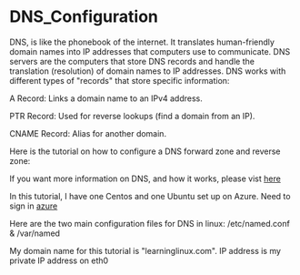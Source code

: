 # DNS_Configuration
DNS, is like the phonebook of the internet. It translates human-friendly domain names into IP addresses that computers use to communicate. DNS servers are the computers that store DNS records and handle the translation (resolution) of domain names to IP addresses. DNS works with different types of "records" that store specific information:  

  A Record: Links a domain name to an IPv4 address. 

  PTR Record: Used for reverse lookups (find a domain from an IP). 

  CNAME Record: Alias for another domain.


Here is the tutorial on how to configure a DNS forward zone and reverse zone: 

If you want more information on DNS, and how it works, please vist [here](https://en.wikipedia.org/wiki/Domain_Name_System)

In this tutorial, I have one Centos and one Ubuntu set up on Azure. Need to sign in [azure](https://azure.microsoft.com/en-us/get-started/azure-portal)

Here are the two main configuration files for DNS in linux: /etc/named.conf  & /var/named

My domain name for this tutorial is "learninglinux.com". IP address is my private IP address on eth0


